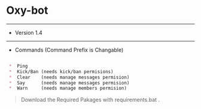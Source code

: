 # Oxy-bot
---
* Version 1.4
___

* Commands (Command Prefix is Changable)
```markdown

 *  Ping  
 *  Kick/Ban (needs kick/ban permisions)
 *  Clear    (needs manage messages permision) 
 *  Say      (needs manage messages permision) 
 *  Warn     (needs manage members permision) 

```
> Download the Required Pakages with requirements.bat
.
